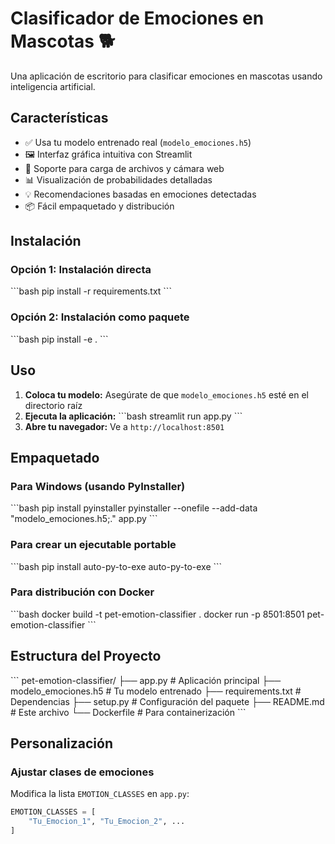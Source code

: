 # Clasificador de Emociones en Mascotas 🐕

Una aplicación de escritorio para clasificar emociones en mascotas usando inteligencia artificial.

## Características

- ✅ Usa tu modelo entrenado real (`modelo_emociones.h5`)
- 🖼️ Interfaz gráfica intuitiva con Streamlit
- 📸 Soporte para carga de archivos y cámara web
- 📊 Visualización de probabilidades detalladas
- 💡 Recomendaciones basadas en emociones detectadas
- 📦 Fácil empaquetado y distribución

## Instalación

### Opción 1: Instalación directa
\`\`\`bash
pip install -r requirements.txt
\`\`\`

### Opción 2: Instalación como paquete
\`\`\`bash
pip install -e .
\`\`\`

## Uso

1. **Coloca tu modelo:** Asegúrate de que `modelo_emociones.h5` esté en el directorio raíz
2. **Ejecuta la aplicación:**
   \`\`\`bash
   streamlit run app.py
   \`\`\`
3. **Abre tu navegador:** Ve a `http://localhost:8501`

## Empaquetado

### Para Windows (usando PyInstaller)
\`\`\`bash
pip install pyinstaller
pyinstaller --onefile --add-data "modelo_emociones.h5;." app.py
\`\`\`

### Para crear un ejecutable portable
\`\`\`bash
pip install auto-py-to-exe
auto-py-to-exe
\`\`\`

### Para distribución con Docker
\`\`\`bash
docker build -t pet-emotion-classifier .
docker run -p 8501:8501 pet-emotion-classifier
\`\`\`

## Estructura del Proyecto

\`\`\`
pet-emotion-classifier/
├── app.py                 # Aplicación principal
├── modelo_emociones.h5    # Tu modelo entrenado
├── requirements.txt       # Dependencias
├── setup.py              # Configuración del paquete
├── README.md             # Este archivo
└── Dockerfile            # Para containerización
\`\`\`

## Personalización

### Ajustar clases de emociones
Modifica la lista `EMOTION_CLASSES` en `app.py`:
```python
EMOTION_CLASSES = [
    "Tu_Emocion_1", "Tu_Emocion_2", ...
]
